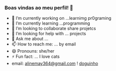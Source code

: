 ### Boas vindas ao meu perfil! 🚙

- 🔭 I’m currently working on ...learnimg pr0graming
- 🌱 I’m currently learning ...programming
- 👯 I’m looking to collaborate share projetcs
- 🤔 I’m looking for help with ... projects 
- 💬 Ask me about ...
- 📫 How to reach me: ... by email
- 😄 Pronouns: she/her
- ⚡ Fun fact: ... I love cats
- email: alinemay364@gmail.com
! [doguinho](https://tenor.com/p8MW0UCimXF.gif)
